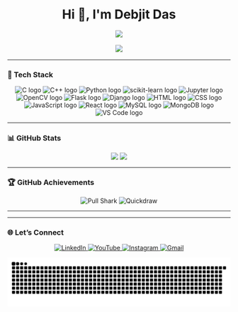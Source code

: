 <!-- HEADER -->
<h1 align="center">Hi 👋, I'm Debjit Das</h1>
<p align="center">
  <img src="https://readme-typing-svg.demolab.com/?lines=Crafting+AI-driven+Futures;CSE+(AI/ML)+Student;Tech+Enthusiast;Full-Stack+%26+ML+Developer&font=Fira+Code&center=true&width=440&height=45&color=36BCF7&vCenter=true&pause=1000&size=22" />
</p>

<p align="center">
  <img src="https://media.giphy.com/media/qgQUggAC3Pfv687qPC/giphy.gif" width="220" />
</p>

---

### 🚀 Tech Stack

<p align="center">

<!-- Programming Languages -->
<img src="https://cdn.jsdelivr.net/gh/devicons/devicon/icons/c/c-original.svg" height="40" alt="C logo" />
<img src="https://cdn.jsdelivr.net/gh/devicons/devicon/icons/cplusplus/cplusplus-original.svg" height="40" alt="C++ logo" />
<img src="https://cdn.jsdelivr.net/gh/devicons/devicon/icons/python/python-original.svg" height="40" alt="Python logo" />

<!-- Python ML Tools -->
<img src="https://upload.wikimedia.org/wikipedia/commons/0/05/Scikit_learn_logo_small.svg" height="40" alt="scikit-learn logo" />
<img src="https://cdn.jsdelivr.net/gh/devicons/devicon/icons/jupyter/jupyter-original.svg" height="40" alt="Jupyter logo" />
<img src="https://cdn.jsdelivr.net/gh/devicons/devicon/icons/opencv/opencv-original.svg" height="40" alt="OpenCV logo" />

<!-- Frameworks -->
<img src="https://cdn.jsdelivr.net/gh/devicons/devicon/icons/flask/flask-original.svg" height="40" alt="Flask logo" />
<img src="https://cdn.jsdelivr.net/gh/devicons/devicon/icons/django/django-plain.svg" height="40" alt="Django logo" />

<!-- Frontend -->
<img src="https://cdn.jsdelivr.net/gh/devicons/devicon/icons/html5/html5-original.svg" height="40" alt="HTML logo" />
<img src="https://cdn.jsdelivr.net/gh/devicons/devicon/icons/css3/css3-original.svg" height="40" alt="CSS logo" />
<img src="https://cdn.jsdelivr.net/gh/devicons/devicon/icons/javascript/javascript-original.svg" height="40" alt="JavaScript logo" />
<img src="https://cdn.jsdelivr.net/gh/devicons/devicon/icons/react/react-original.svg" height="40" alt="React logo" />

<!-- Database -->
<img src="https://cdn.jsdelivr.net/gh/devicons/devicon/icons/mysql/mysql-original.svg" height="40" alt="MySQL logo" />
<img src="https://cdn.jsdelivr.net/gh/devicons/devicon/icons/mongodb/mongodb-original.svg" height="40" alt="MongoDB logo" />

<!-- Tools -->
<img src="https://cdn.jsdelivr.net/gh/devicons/devicon/icons/vscode/vscode-original.svg" height="40" alt="VS Code logo" />

</p>

---

### 📊 GitHub Stats

<p align="center">
  <img src="https://github-readme-stats.vercel.app/api?username=debjit11&show_icons=true&theme=tokyonight&locale=en" height="160" />
  <img src="https://github-readme-stats.vercel.app/api/top-langs/?username=debjit11&layout=compact&theme=tokyonight" height="160" />
</p>

---

### 🏆 GitHub Achievements

<p align="center">
  <img src="https://github.githubassets.com/images/modules/profile/achievements/pull-shark-default.png" width="80" alt="Pull Shark" />
  <img src="https://github.githubassets.com/images/modules/profile/achievements/quickdraw-default.png" width="80" alt="Quickdraw" />
</p>

---


---

### 🌐 Let’s Connect

<p align="center">
  <a href="https://www.linkedin.com/in/debjit-das-7a028128a/" target="_blank">
    <img src="https://raw.githubusercontent.com/maurodesouza/profile-readme-generator/master/src/assets/icons/social/linkedin/default.svg" width="48" alt="LinkedIn" />
  </a>
  <a href="https://www.youtube.com/@DevMind7" target="_blank">
    <img src="https://raw.githubusercontent.com/maurodesouza/profile-readme-generator/master/src/assets/icons/social/youtube/default.svg" width="48" alt="YouTube" />
  </a>
  <a href="https://www.instagram.com/imdebjit_das/" target="_blank">
    <img src="https://raw.githubusercontent.com/maurodesouza/profile-readme-generator/master/src/assets/icons/social/instagram/default.svg" width="48" alt="Instagram" />
  </a>
  <a href="mailto:ddebjit421@gmail.com" target="_blank">
    <img src="https://raw.githubusercontent.com/maurodesouza/profile-readme-generator/master/src/assets/icons/social/gmail/default.svg" width="48" alt="Gmail" />
  </a>
</p>

<p align="center">
  <img src="https://github.com/debjit11/debjit11/blob/output/github-contribution-grid-snake.svg" alt="snake animation" />
</p>
